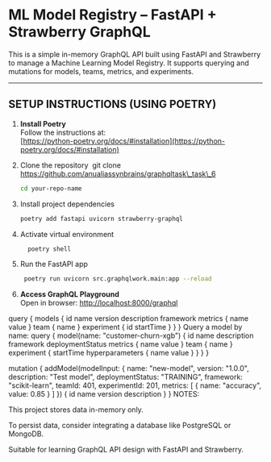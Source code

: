 **ML Model Registry – FastAPI + Strawberry GraphQL**
====================================================

This is a simple in-memory GraphQL API built using FastAPI and Strawberry to manage a Machine Learning Model Registry. It supports querying and mutations for models, teams, metrics, and experiments.

* * *

SETUP INSTRUCTIONS (USING POETRY)
---------------------------------

1.  **Install Poetry**  
    Follow the instructions at:  
    [https://python-poetry.org/docs/#installation](https://python-poetry.org/docs/#installation)
    
2.  Clone the repository  git clone https://github.com/anualiassynbrains/graphqltask\_task\_6
    ```bash
    cd your-repo-name
    
3.  Install project dependencies
    ```bash
    poetry add fastapi uvicorn strawberry-graphql
    
5.  Activate virtual environment
    ```bash
      poetry shell
    
7.  Run the FastAPI app
     ```bash
      poetry run uvicorn src.graphqlwork.main:app --reload
    
9.  **Access GraphQL Playground**  
    Open in browser: [http://localhost:8000/graphql](http://localhost:8000/graphql)

query {
  models {
    id
    name
    version
    description
    framework
    metrics {
      name
      value
    }
    team {
      name
    }
    experiment {
      id
      startTime
    }
  }
}
Query a model by name:
query {
  model(name: "customer-churn-xgb") {
    id
    name
    description
    framework
    deploymentStatus
    metrics {
      name
      value
    }
    team {
      name
    }
    experiment {
      startTime
      hyperparameters {
        name
        value
      }
    }
  }
}

mutation {
  addModel(modelInput: {
    name: "new-model",
    version: "1.0.0",
    description: "Test model",
    deploymentStatus: "TRAINING",
    framework: "scikit-learn",
    teamId: 401,
    experimentId: 201,
    metrics: [
      { name: "accuracy", value: 0.85 }
    ]
  }) {
    id
    name
    version
    description
  }
}
NOTES:

This project stores data in-memory only.

To persist data, consider integrating a database like PostgreSQL or MongoDB.

Suitable for learning GraphQL API design with FastAPI and Strawberry.

